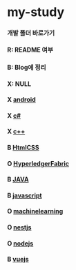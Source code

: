 # my-study
#### 개발 폴더 바로가기 
#### R: README 여부
#### B: Blog에 정리
#### X: NULL

#### X [android](https://github.com/mpqm/my-study/tree/main/android)
#### X [c#](https://github.com/mpqm/my-study/tree/main/frontend)
#### X [c++](https://github.com/mpqm/my-study/tree/main/frontend)
#### B [HtmlCSS](https://github.com/mpqm/my-study/tree/main/frontend)
#### O [HyperledgerFabric](https://github.com/mpqm/my-study/tree/main/frontend)
#### B [JAVA](https://github.com/mpqm/my-study/tree/main/frontend)
#### B [javascript](https://github.com/mpqm/my-study/tree/main/frontend)
#### O [machinelearning](https://github.com/mpqm/my-study/tree/main/frontend)
#### O [nestjs](https://github.com/mpqm/my-study/tree/main/frontend)
#### O [nodejs](https://github.com/mpqm/my-study/tree/main/frontend)
#### B [vuejs](https://github.com/mpqm/my-study/tree/main/frontend)
